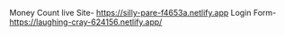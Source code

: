 Money Count live Site- https://silly-pare-f4653a.netlify.app
Login Form- https://laughing-cray-624156.netlify.app/
